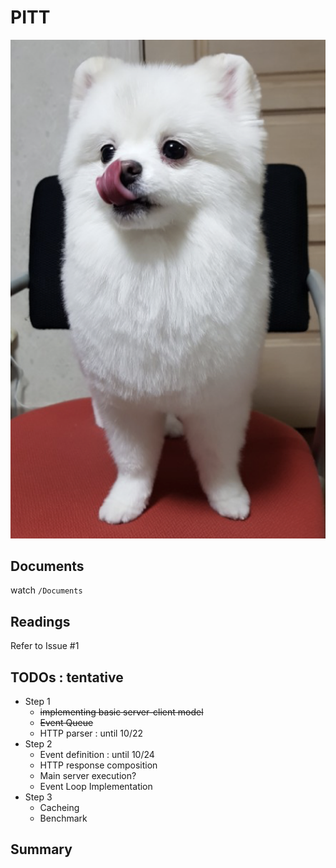 # PITT

![logo](Logo.png)


## Documents
watch `/Documents`

## Readings
Refer to Issue #1

[comment]: asdf

## TODOs : tentative
* Step 1
  - ~~implementing basic server-client model~~
  - ~~Event Queue~~
  - HTTP parser : until 10/22
* Step 2
  - Event definition : until 10/24
  - HTTP response composition
  - Main server execution?
  - Event Loop Implementation
* Step 3
  - Cacheing
  - Benchmark

## Summary

<!--### Java NIO -->
<!--* currently reading overview-->
<!--- Channel & Buffer : Data is always read from a channel into a buffer, or written from a buffer to a channel-->
<!--- Selector : A selector is an object that can monitor multiple channels for events (like: connection opened, data arrived etc.). Thus, a single thread can monitor multiple channels for data. [Role of Event Queue?]-->
